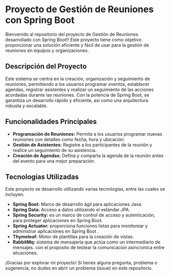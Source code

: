 
# Proyecto de Gestión de Reuniones con Spring Boot

Bienvenido al repositorio del proyecto de Gestión de Reuniones desarrollado con Spring Boot!! Este proyecto tiene como objetivo proporcionar una solución eficiente y fácil de usar para la gestión de reuniones en equipos y organizaciones.

## Descripción del Proyecto

Este sistema se centra en la creación, organización y seguimiento de reuniones, permitiendo a los usuarios programar eventos, establecer agendas, registrar asistentes y realizar un seguimiento de las acciones acordadas durante las reuniones. Con la potencia de Spring Boot, se garantiza un desarrollo rápido y eficiente, así como una arquitectura robusta y escalable.

## Funcionalidades Principales

- **Programación de Reuniones:** Permita a los usuarios programar nuevas reuniones con detalles como fecha, hora y ubicación.
- **Gestión de Asistentes:** Registre a los participantes de la reunión y realice un seguimiento de su asistencia.
- **Creación de Agendas:** Defina y comparta la agenda de la reunión antes del evento para una mejor preparación.

## Tecnologías Utilizadas

Este proyecto se desarrollo utilizando varias tecnologías, entre las cuales se incluyen:

- **Spring Boot:** Marco de desarrollo ágil para aplicaciones Java.
- **Spring Data:** Acceso a datos utilizando el estándar JPA.
- **Spring Security:**  es un marco de control de acceso y autenticación, para proteger aplicaciones en Spring Boot.
- **Spring Actuator:** proporciona funciones listas para monitorear y administrar aplicaciónes en Spring Boot .
- **Thymeleaf:** Motor de plantillas para la creación de vistas.
- **RabbitMq:** sistema de mensajería que actúa como un intermediario de mensajes. con el proposito de testear la comunicacion asincronica entre alicaciones.

¡Gracias por explorar mi proyecto! Si tienes alguna pregunta, problema o sugerencia, no dudes en abrir un problema (issue) en este repositorio.
